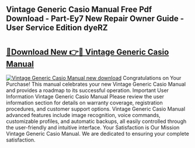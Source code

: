 ## Vintage Generic Casio Manual Free Pdf Download - Part-Ey7 New Repair Owner Guide - User Service Edition dyeRZ

# <h2><a href="http://bc22164.oget.top/?id=Vintage+Generic+Casio+Manual">🔗Download New 👉🔴 Vintage Generic Casio Manual</a></h2>

[![Vintage Generic Casio Manual new download](https://i.imgur.com/5g1atiW.png)](http://bc22164.oget.top/?id=Vintage+Generic+Casio+Manual)
Congratulations on Your Purchase! This manual celebrates your new Vintage Generic Casio Manual and provides a roadmap to its successful operation. Important User Information Vintage Generic Casio Manual Please review the user information section for details on warranty coverage, registration procedures, and customer support options. Vintage Generic Casio Manual advanced features include image recognition, voice commands, customizable profiles, and automatic backups, all easily controlled through the user-friendly and intuitive interface. Your Satisfaction is Our Mission Vintage Generic Casio Manual. We are dedicated to ensuring your complete satisfaction.

